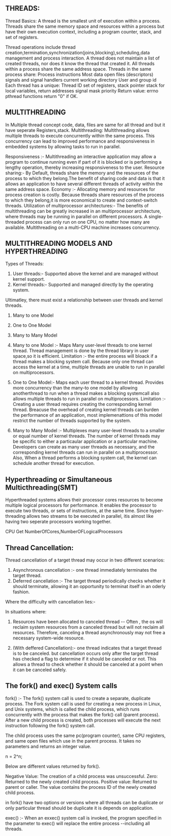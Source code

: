 
THREADS:
-------------------------------------------------

Thread Basics: A thread is the smallest unit of execution within a process. Threads share the same memory space and resources within a process but have their own execution context, including a program counter, stack, and set of registers.

Thread operations include thread creation,termination,synchronization(joins,blocking),scheduling,data management and process interaction.
A thread does not maintain a list of created threads, nor does it know the thread that created it.
All threads within a process share the same address space.
Threads in the same process share:
	Process instructions
	Most data
	open files (descriptors)
	signals and signal handlers
	current working directory
	User and group id
Each thread has a unique:
	Thread ID
	set of registers, stack pointer
	stack for local variables, return addresses
	signal mask
	priority
	Return value: errno
pthread functions return "0" if OK.

MULTITHREADING
-------------------------------
In Multiple thread concept code, data, files are same for all thread and but it have seperate Registers,stack.
Multithreading: Multithreading allows multiple threads to execute concurrently within the same process. This concurrency can lead to improved performance and responsiveness in embedded systems by allowing tasks to run in parallel.

Responsiveness :- Multithreading an interactive application may allow a program to continue running even if part of it is blocked or is performing a lengthy 
operation, thereby increasing responsiveness to the user.
Resource sharing:- By Default, threads share the memory and the resources of the process to which they belong.The benefit of sharing code and data is that it 
allows an application to have several different threads of activity within the same address space.
Economy :- Allocating memory and resources for process creation is costly. Because threads share resources of the process to which they belong,it is more 
economical to create and context-switch threads.
Utilization of multiprocessor architectures:- The benefits of multithreading can be greatly increased in an multiprocessor architecture, where threads may be 
running in parallel on different processors. A single-threaded process can only run on one CPU, no matter how many are available. Multithreading on a multi-CPU 
machine increases concurrency.


MULTITHREADING MODELS AND HYPERTHREADING
--------------------------------------------------------
Types of Threads:
1. User threads:- Supported above the kernel and are managed without kernel support.
2. Kernel threads:- Supported and managed directly by the operating system.

Ultimatley, there must exist a relationship between user threads and kernel threads.
1. Many to one Model
2. One to One Model
3. Many to Many Model

1. Many to one Model :-
   Maps Many user-level threads to one kernel thread.
   Thread management is done by the thread library in user space,so it is efficient.
   Limitation :- the entire process will bloack if a thread makes a blocking system call.
    		Because only one thread can access the kernel at a time, multiple threads are unable to run in parallel on multiprocessors.
2. One to One Model:-
   Maps each user thread to a kernel thread.
   Provides more concurrency than the many-to one model by allowing anotherthread to run when a thread makes a blocking systemcall
   also allows multiple threads to run in parallel on multiprocessors.
   Limitation :- Creating a user thread requires creating the corresponding kernel thread.
   		Breacuse the overhead of creating kernel threads can burden the performance of an application, most implemenattions of this model restrict the 
		number of threads supported by the system.
4. Many to Many Model :-
   Multiplexes many user-level threads to a smaller or equal number of kernel threads.
   The number of kernel threads may be specific to either a particaular application or a particular machine.
   Developers can create as many user threads as necessary, and the corresponding kernel threads can run in parallel on a multiprocessor.
   Also, When a thread performs a blocking system call, the kernel can schedule another thread for execution.
 
Hyperthreading or Simultaneous Multicthreading(SMT)
--------------------------------------------------------------
Hyperthreaded systems allows their processor cores resources to become multiple logical processors for performance.
It enables the processor to execute two threads, or sets of instructions, at the same time. Since hyper-threading allows two streams to be executed in parallel, itis almost like having two seperate processors working together.

CPU Get NumberOfCores,NumberOFLogicalProcessors

Thread Cancellation:
-----------------------------
Thread cancellation of a target thread may occur in two different scenarios:
1. Asynchronous cancellation :- one thread immediately terminates the target thread.
2. Deferred cancellation :-  The target thread periodically checks whether it should terminate, allowing it an opportunity to terminat itself in an oderly fashion.

Where the difficulty with cancellation lies:-

In situations where:
1. Resources have been allocated to canceled thread -- Often , the os will reclaim system resources from a canceled thread but will not reclaim all resources.
Therefore, canceling a thread asynchronously may not free a necessary system-wide resource.

2. (With deffered Cancellation):- one thread indicates that a target thread is to be canceled. but cancellation occurs only after the target thread has checked a flag to determine if it should be canceled or not. This allows a thread to check whether it should be canceled at a point when it can be canceled safely.

The fork() and exec() System calls
---------------------------------------------
fork() :- The fork() system call is used to create a separate, duplicate process.
The Fork system call is used for creating a new process in Linux, and Unix systems, which is called the child process, which runs concurrently with the process 
that makes the fork() call (parent process). After a new child process is created, both processes will execute the next instruction following the fork() system 
call.

The child process uses the same pc(program counter), same CPU registers, and same open files which use in the parent process. It takes no parameters and returns an integer value.

n = 2^n;

Below are different values returned by fork().

Negative Value: The creation of a child process was unsuccessful.
Zero: Returned to the newly created child process.
Positive value: Returned to parent or caller. The value contains the process ID of the newly created child process.

in fork() have two options or versions where all threads can be duplicate or only particular thread should be duplicate it is depends on application.

exec() :- When an exxec() system call is invoked, the program specified in the parameter to exec() will replace the entire process --including all threads.

